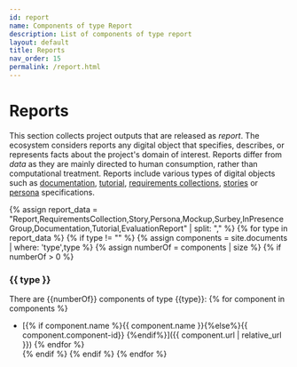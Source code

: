 ```yaml
---
id: report
name: Components of type Report
description: List of components of type report
layout: default
title: Reports
nav_order: 15
permalink: /report.html
---
```


# Reports

This section collects project outputs that are released as *report*.
The ecosystem considers reports any digital object that specifies, describes, or represents facts about the project's domain of interest.
Reports differ from *data* as they are mainly directed to human consumption, rather than computational treatment.
Reports include various types of digital objects such as [documentation](#documentation), [tutorial](#tutorial), [requirements collections](#requirementscollection), [stories](#story) or [persona](#persona) specifications.

<div id="chart_container_report"></div>
<script>
anychart.onDocumentReady(function() {
    // set the data
    var data = [
        {x: "Documentation", value: 4}, 
        {x: "Persona", value: 22}, 
        {x: "RequirementsCollection", value: 2}, 
        {x: "Story", value: 35}, 
        {x: "Tutorial", value: 1}
    ];
    // create the chart
    var chart = anychart.pie3d();
    // set the chart title
    // chart.title("Report Components by Type");
    // add the data
    chart.data(data);
    // sort elements
    chart.sort("desc");  
    // set legend position
    chart.legend().position("right");
    // set items layout
    chart.legend().itemsLayout("vertical");  
    // display the chart in the container
    chart.container('chart_container_report');
    chart.draw();
  });
  </script>

{% assign report_data = "Report,RequirementsCollection,Story,Persona,Mockup,Surbey,InPresenceGroup,Documentation,Tutorial,EvaluationReport" | split: "," %}
{% for type in report_data %}
{% if type != "" %}
{% assign components =  site.documents  | where: 'type',type %}
{% assign numberOf = components | size %}
{% if numberOf > 0 %}
### {{ type }}

There are {{numberOf}} components of type {{type}}:
	{% for component in components %}
- [{% if component.name %}{{ component.name }}{%else%}{{ component.component-id}} {%endif%}]({{ component.url | relative_url }})	{% endfor %}	
{% endif %}
{% endif %}
{% endfor %}